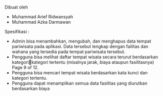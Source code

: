 Dibuat oleh
- Muhammad Arief Ridwansyah
- Muhammad Azka Darmawan

Spesifikasi :
- Admin bisa menambahkan, mengubah, dan menghapus data tempat pariwisata pada 
  aplikasi. Data tersebut lengkap dengan failitas dan wahana yang tersedia pada tempat 
  pariwisata tersebut.
- Pengguna bisa melihat daftar tempat wisata secara terurut berdasarkan kategorikategori tertentu (misalnya jarak, biaya ataupun fasilitasnya)
  Page 9 of 12.
- Pengguna bisa mencari tempat wisata berdasarkan kata kunci dan kategori tertentu.
- Pengguna dapat menampilkan semua data fasilitas yang diurutkan berdasarkan biaya
